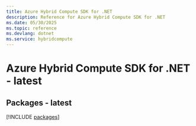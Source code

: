 ```yaml
---
title: Azure Hybrid Compute SDK for .NET
description: Reference for Azure Hybrid Compute SDK for .NET
ms.date: 05/30/2025
ms.topic: reference
ms.devlang: dotnet
ms.service: hybridcompute
---
```

# Azure Hybrid Compute SDK for .NET - latest
## Packages - latest
[!INCLUDE [packages](hybrid-compute-index.md)]